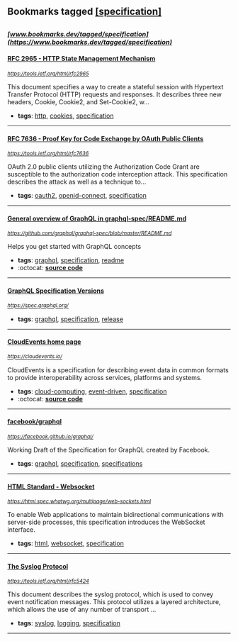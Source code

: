 ## Bookmarks tagged [[specification]](https://www.bookmarks.dev/search?q=[specification])

_<sup><sup>[www.bookmarks.dev/tagged/specification](https://www.bookmarks.dev/tagged/specification)</sup></sup>_
---
#### [RFC 2965 - HTTP State Management Mechanism](https://tools.ietf.org/html/rfc2965)
_<sup>https://tools.ietf.org/html/rfc2965</sup>_

   This document specifies a way to create a stateful session with
   Hypertext Transfer Protocol (HTTP) requests and responses.  It
   describes three new headers, Cookie, Cookie2, and Set-Cookie2, w...
* **tags**: [http](../tagged/http.md), [cookies](../tagged/cookies.md), [specification](../tagged/specification.md)
---
#### [RFC 7636 - Proof Key for Code Exchange by OAuth Public Clients](https://tools.ietf.org/html/rfc7636)
_<sup>https://tools.ietf.org/html/rfc7636</sup>_

 OAuth 2.0 public clients utilizing the Authorization Code Grant are
   susceptible to the authorization code interception attack.  This
   specification describes the attack as well as a technique to...
* **tags**: [oauth2](../tagged/oauth2.md), [openid-connect](../tagged/openid-connect.md), [specification](../tagged/specification.md)
---
#### [General overview of GraphQL in graphql-spec/README.md](https://github.com/graphql/graphql-spec/blob/master/README.md)
_<sup>https://github.com/graphql/graphql-spec/blob/master/README.md</sup>_

Helps you get started with GraphQL concepts
* **tags**: [graphql](../tagged/graphql.md), [specification](../tagged/specification.md), [readme](../tagged/readme.md)
* :octocat: **[source code](https://github.com/graphql/graphql-spec)**
---
#### [GraphQL Specification Versions](https://spec.graphql.org/)
_<sup>https://spec.graphql.org/</sup>_

* **tags**: [graphql](../tagged/graphql.md), [specification](../tagged/specification.md), [release](../tagged/release.md)
---
#### [CloudEvents home page](https://cloudevents.io/)
_<sup>https://cloudevents.io/</sup>_

CloudEvents is a specification for describing event data in common formats to provide interoperability across services, platforms and systems.
* **tags**: [cloud-computing](../tagged/cloud-computing.md), [event-driven](../tagged/event-driven.md), [specification](../tagged/specification.md)
* :octocat: **[source code](https://github.com/cloudevents/spec)**
---
#### [facebook/graphql](https://facebook.github.io/graphql/)
_<sup>https://facebook.github.io/graphql/</sup>_

Working Draft of the Specification for GraphQL created by Facebook.
* **tags**: [graphql](../tagged/graphql.md), [specification](../tagged/specification.md), [specifications](../tagged/specifications.md)
---
#### [HTML Standard - Websocket](https://html.spec.whatwg.org/multipage/web-sockets.html)
_<sup>https://html.spec.whatwg.org/multipage/web-sockets.html</sup>_

To enable Web applications to maintain bidirectional communications with server-side processes, this specification introduces the WebSocket interface.
* **tags**: [html](../tagged/html.md), [websocket](../tagged/websocket.md), [specification](../tagged/specification.md)
---
#### [The Syslog Protocol](https://tools.ietf.org/html/rfc5424)
_<sup>https://tools.ietf.org/html/rfc5424</sup>_

This document describes the syslog protocol, which is used to convey
   event notification messages.  This protocol utilizes a layered
   architecture, which allows the use of any number of transport
...
* **tags**: [syslog](../tagged/syslog.md), [logging](../tagged/logging.md), [specification](../tagged/specification.md)
---
